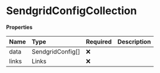 # SendgridConfigCollection

**Properties**

| Name  | Type             | Required | Description |
| :---- | :--------------- | :------- | :---------- |
| data  | SendgridConfig[] | ❌       |             |
| links | Links            | ❌       |             |
